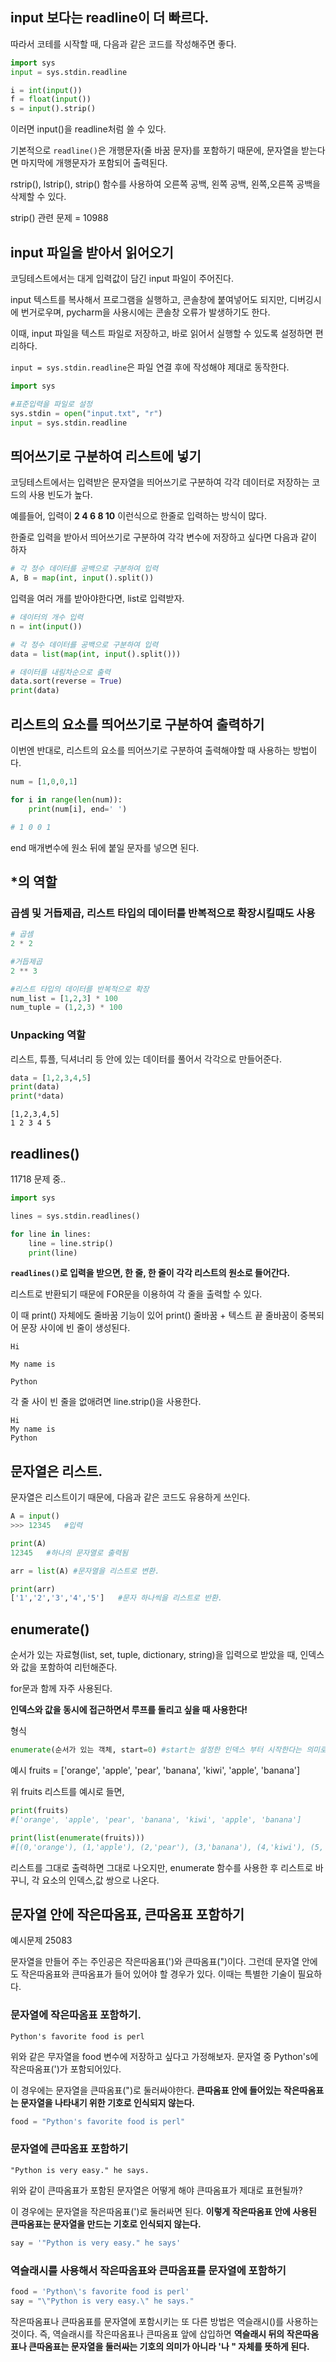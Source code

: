 ## input 보다는 readline이 더 빠르다.
<p>따라서 코테를 시작할 때, 다음과 같은 코드를 작성해주면 좋다.</p>

```python
import sys
input = sys.stdin.readline

i = int(input())
f = float(input())
s = input().strip()
```
<p>이러면 input()을 readline처럼 쓸 수 있다.</p>

<p>기본적으로 <code>readline()</code>은 개행문자(줄 바꿈 문자)를 포함하기 때문에, 문자열을 받는다면 마지막에 개행문자가 포함되어 출력된다.</p>
<p>rstrip(), lstrip(), strip() 함수를 사용하여 오른쪽 공백, 왼쪽 공백, 왼쪽,오른쪽 공백을 삭제할 수 있다.</p>
<p>strip() 관련 문제 = 10988</p>

## input 파일을 받아서 읽어오기
<p>코딩테스트에서는 대게 입력값이 담긴 input 파일이 주어진다.</p>
<p>input 텍스트를 복사해서 프로그램을 실행하고, 콘솔창에 붙여넣어도 되지만, 디버깅시에 번거로우며, pycharm을 사용시에는 콘솔창 오류가 발생하기도 한다.</p>
<p>이때, input 파일을 텍스트 파일로 저장하고, 바로 읽어서 실행할 수 있도록 설정하면 편리하다.</p>
<p><code>input = sys.stdin.readline</code>은 파일 연결 후에 작성해야 제대로 동작한다.</p>

```python
import sys

#표준입력을 파일로 설정
sys.stdin = open("input.txt", "r")
input = sys.stdin.readline
```

## 띄어쓰기로 구분하여 리스트에 넣기
<p>코딩테스트에서는 입력받은 문자열을 띄어쓰기로 구분하여 각각 데이터로 저장하는 코드의 사용 빈도가 높다.</p>
<p>예를들어, 입력이 <b>2 4 6 8 10</b> 이런식으로 한줄로 입력하는 방식이 많다.</p>
<p>한줄로 입력을 받아서 띄어쓰기로 구분하여 각각 변수에 저장하고 싶다면 다음과 같이 하자</p>

```python
# 각 정수 데이터를 공백으로 구분하여 입력
A, B = map(int, input().split())
```

<p>입력을 여러 개를 받아야한다면, list로 입력받자.</p>

```python
# 데이터의 개수 입력
n = int(input())

# 각 정수 데이터를 공백으로 구분하여 입력
data = list(map(int, input().split()))

# 데이터를 내림차순으로 출력
data.sort(reverse = True)
print(data)
```

## 리스트의 요소를 띄어쓰기로 구분하여 출력하기
<p>이번엔 반대로, 리스트의 요소를 띄어쓰기로 구분하여 출력해야할 때 사용하는 방법이다.</p>

```python
num = [1,0,0,1]

for i in range(len(num)):
    print(num[i], end=' ')

# 1 0 0 1
```
end 매개변수에 원소 뒤에 붙일 문자를 넣으면 된다.

## *의 역할
### 곱셈 및 거듭제곱, 리스트 타입의 데이터를 반복적으로 확장시킬때도 사용
```python
# 곱셈
2 * 2

#거듭제곱
2 ** 3

#리스트 타입의 데이터를 반복적으로 확장
num_list = [1,2,3] * 100
num_tuple = (1,2,3) * 100
```

### Unpacking 역할
리스트, 튜플, 딕셔너리 등 안에 있는 데이터를 풀어서 각각으로 만들어준다.

```python
data = [1,2,3,4,5]
print(data)
print(*data)
```

```plaintext
[1,2,3,4,5]
1 2 3 4 5
```


## readlines()

11718 문제 중..

```python
import sys

lines = sys.stdin.readlines()

for line in lines:
    line = line.strip()
    print(line)
```

<b><code>readlines()</code>로 입력을 받으면, 한 줄, 한 줄이 각각 리스트의 원소로 들어간다.</b>

<p>리스트로 반환되기 때문에 FOR문을 이용하여 각 줄을 출력할 수 있다.</p>

<p>이 때 print() 자체에도 줄바꿈 기능이 있어 print() 줄바꿈 + 텍스트 끝 줄바꿈이 중복되어 문장 사이에 빈 줄이 생성된다.</p>

```plaintext
Hi

My name is

Python
```

<p>각 줄 사이 빈 줄을 없애려면 line.strip()을 사용한다.<p>

```plaintext
Hi
My name is
Python
```


## 문자열은 리스트.
<p>문자열은 리스트이기 때문에, 다음과 같은 코드도 유용하게 쓰인다.</p>

```python
A = input()
>>> 12345   #입력

print(A)
12345   #하나의 문자열로 출력됨

arr = list(A) #문자열을 리스트로 변환.

print(arr)
['1','2','3','4','5']   #문자 하나씩을 리스트로 반환.
```

## enumerate()
<p>순서가 있는 자료형(list, set, tuple, dictionary, string)을 입력으로 받았을 때, 인덱스와 값을 포함하여 리턴해준다.</p>
<p>for문과 함께 자주 사용된다.</p>
<p><b>인덱스와 값을 동시에 접근하면서 루프를 돌리고 싶을 때 사용한다!</b></p>

형식
```python
enumerate(순서가 있는 객체, start=0) #start는 설정한 인덱스 부터 시작한다는 의미로, 디폴트=0
```

예시
fruits = ['orange', 'apple', 'pear', 'banana', 'kiwi', 'apple', 'banana']

위 fruits 리스트를 예시로 들면,

```python
print(fruits)
#['orange', 'apple', 'pear', 'banana', 'kiwi', 'apple', 'banana']

print(list(enumerate(fruits)))
#[(0,'orange'), (1,'apple'), (2,'pear'), (3,'banana'), (4,'kiwi'), (5,'apple'), (6,'banana')]
```

<p>리스트를 그대로 출력하면 그대로 나오지만, enumerate 함수를 사용한 후 리스트로 바꾸니, 각 요소의 인덱스,값 쌍으로 나온다.</p>

## 문자열 안에 작은따옴표, 큰따옴표 포함하기

예시문제 25083

문자열을 만들어 주는 주인공은 작은따옴표(')와 큰따옴표(")이다. 그런데 문자열 안에도 작은따옴표와 큰따옴표가 들어 있어야 할 경우가 있다. 이때는 특별한 기술이 필요하다.

### 문자열에 작은따옴표 포함하기.

```plaintext
Python's favorite food is perl
```

위와 같은 무자열을 food 변수에 저장하고 싶다고 가정해보자. 문자열 중 Python's에 작은따옴표(')가 포함되어있다.

이 경우에는 문자열을 큰따옴표(")로 둘러싸야한다. <b>큰따옴표 안에 들어있는 작은따옴표는 문자열을 나타내기 위한 기호로 인식되지 않는다.</b>

```python
food = "Python's favorite food is perl"
```

### 문자열에 큰따옴표 포함하기

```plaintext
"Python is very easy." he says.
```

위와 같이 큰따옴표가 포함된 문자열은 어떻게 해야 큰따옴표가 제대로 표현될까?

이 경우에는 문자열을 작은따옴표(')로 둘러싸면 된다. <b>이렇게 작은따옴표 안에 사용된 큰따옴표는 문자열을 만드는 기호로 인식되지 않는다.</b>

```python
say = '"Python is very easy." he says'
```

### 역슬래시를 사용해서 작은따옴표와 큰따옴표를 문자열에 포함하기

```python
food = 'Python\'s favorite food is perl'
say = "\"Python is very easy.\" he says."
```

작은따옴표나 큰따옴표를 문자열에 포함시키는 또 다른 방법은 역슬래시(\)를 사용하는 것이다.
즉, 역슬래시를 작은따옴표나 큰따옴표 앞에 삽입하면 <b>역슬래시 뒤의 작은따옴표나 큰따옴표는 문자열을 둘러싸는 기호의 의미가 아니라 '나 " 자체를 뜻하게 된다.</b>


